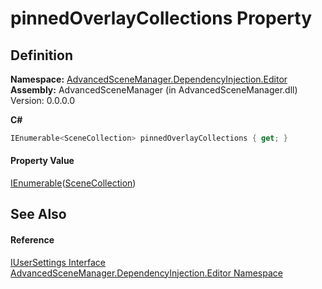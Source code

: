 # pinnedOverlayCollections Property




## Definition
**Namespace:** <a href="N_AdvancedSceneManager_DependencyInjection_Editor.md">AdvancedSceneManager.DependencyInjection.Editor</a>  
**Assembly:** AdvancedSceneManager (in AdvancedSceneManager.dll) Version: 0.0.0.0

**C#**
``` C#
IEnumerable<SceneCollection> pinnedOverlayCollections { get; }
```



#### Property Value
<a href="https://learn.microsoft.com/dotnet/api/system.collections.generic.ienumerable-1" target="_blank" rel="noopener noreferrer">IEnumerable</a>(<a href="T_AdvancedSceneManager_Models_SceneCollection.md">SceneCollection</a>)

## See Also


#### Reference
<a href="T_AdvancedSceneManager_DependencyInjection_Editor_IUserSettings.md">IUserSettings Interface</a>  
<a href="N_AdvancedSceneManager_DependencyInjection_Editor.md">AdvancedSceneManager.DependencyInjection.Editor Namespace</a>  
